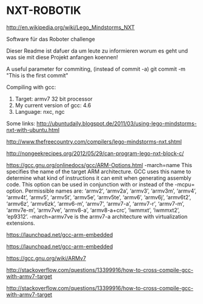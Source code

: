 NXT-ROBOTIK 
===========
http://en.wikipedia.org/wiki/Lego_Mindstorms_NXT


Software für das Roboter challenge


Dieser Readme ist dafuer da um leute zu informieren worum es geht und was sie mit diese Projekt anfangen koennen!

A useful parameter for commiting, (instead of commit -a)
git commit -m "This is the first commit"

Compiling with gcc:

1. Target: armv7 32 bit processor
2. My current version of gcc: 4.6
3. Language: nxc, ngc

Some links:
http://ubuntudaily.blogspot.de/2011/03/using-lego-mindstorms-nxt-with-ubuntu.html

http://www.thefreecountry.com/compilers/lego-mindstorms-nxt.shtml

http://nongeekrecipes.org/2012/05/29/can-program-lego-nxt-block-c/

https://gcc.gnu.org/onlinedocs/gcc/ARM-Options.html
-march=name
This specifies the name of the target ARM architecture. GCC uses this name to determine what kind of instructions it can emit when generating assembly code. This option can be used in conjunction with or instead of the -mcpu= option. Permissible names are: ‘armv2’, ‘armv2a’, ‘armv3’, ‘armv3m’, ‘armv4’, ‘armv4t’, ‘armv5’, ‘armv5t’, ‘armv5e’, ‘armv5te’, ‘armv6’, ‘armv6j’, ‘armv6t2’, ‘armv6z’, ‘armv6zk’, ‘armv6-m’, ‘armv7’, ‘armv7-a’, ‘armv7-r’, ‘armv7-m’, ‘armv7e-m’, ‘armv7ve’, ‘armv8-a’, ‘armv8-a+crc’, ‘iwmmxt’, ‘iwmmxt2’, ‘ep9312’.
-march=armv7ve is the armv7-a architecture with virtualization extensions.

https://launchpad.net/gcc-arm-embedded

https://launchpad.net/gcc-arm-embedded

https://gcc.gnu.org/wiki/ARMv7

http://stackoverflow.com/questions/13399916/how-to-cross-compile-gcc-with-armv7-target

http://stackoverflow.com/questions/13399916/how-to-cross-compile-gcc-with-armv7-target


